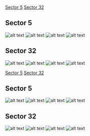[Sector 5](#sector5)
[Sector 32](#sector32)

<a name = "sector5"></a>
## Sector 5
![alt text](/tt/HAT-P-64_Sector_5/HAT-P-64_Sector_5_a_TimeSeries.png)
![alt text](/tt/HAT-P-64_Sector_5/HAT-P-64_Sector_5_b_FoldedLightCurve.png)
![alt text](/tt/HAT-P-64_Sector_5/HAT-P-64_Sector_5_b_IndividualTransitsWithFit.png)
![alt text](/tt/HAT-P-64_Sector_5/HAT-P-64_Sector_5_c_TimingResiduals.png)

<a name = "sector32"></a>
## Sector 32
![alt text](/tt/HAT-P-64_Sector_32/HAT-P-64_Sector_32_a_TimeSeries.png)
![alt text](/tt/HAT-P-64_Sector_32/HAT-P-64_Sector_32_b_FoldedLightCurve.png)
![alt text](/tt/HAT-P-64_Sector_32/HAT-P-64_Sector_32_b_IndividualTransitsWithFit.png)
![alt text](/tt/HAT-P-64_Sector_32/HAT-P-64_Sector_32_c_TimingResiduals.png)

[Sector 5](#sector5)
[Sector 32](#sector32)

<a name = "sector5"></a>
## Sector 5
![alt text](/tt/HAT-P-64_Sector_5/HAT-P-64_Sector_5_a_TimeSeries.png)
![alt text](/tt/HAT-P-64_Sector_5/HAT-P-64_Sector_5_b_FoldedLightCurve.png)
![alt text](/tt/HAT-P-64_Sector_5/HAT-P-64_Sector_5_b_IndividualTransitsWithFit.png)
![alt text](/tt/HAT-P-64_Sector_5/HAT-P-64_Sector_5_c_TimingResiduals.png)

<a name = "sector32"></a>
## Sector 32
![alt text](/tt/HAT-P-64_Sector_32/HAT-P-64_Sector_32_a_TimeSeries.png)
![alt text](/tt/HAT-P-64_Sector_32/HAT-P-64_Sector_32_b_FoldedLightCurve.png)
![alt text](/tt/HAT-P-64_Sector_32/HAT-P-64_Sector_32_b_IndividualTransitsWithFit.png)
![alt text](/tt/HAT-P-64_Sector_32/HAT-P-64_Sector_32_c_TimingResiduals.png)

